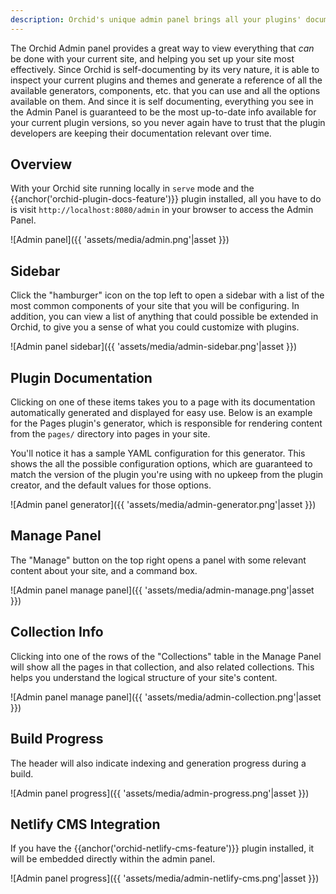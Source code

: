 ```yaml
---
description: Orchid's unique admin panel brings all your plugins' documentation to you, always up-to-date
---
```


The Orchid Admin panel provides a great way to view everything that _can_ be done with your current site, and helping 
you set up your site most effectively. Since Orchid is self-documenting by its very nature, it is able to inspect your 
current plugins and themes and generate a reference of all the available generators, components, etc. that you can use 
and all the options available on them. And since it is self documenting, everything you see in the Admin Panel is 
guaranteed to be the most up-to-date info available for your current plugin versions, so you never again have to trust 
that the plugin developers are keeping their documentation relevant over time.

## Overview

With your Orchid site running locally in `serve` mode and the {{anchor('orchid-plugin-docs-feature')}} plugin installed, all you 
have to do is visit `http://localhost:8080/admin` in your browser to access the Admin Panel. 

![Admin panel]({{ 'assets/media/admin.png'|asset }})

## Sidebar

Click the "hamburger" icon on the top left to open a sidebar with a list of the most common components of your site that 
you will be configuring. In addition, you can view a list of anything that could possible be extended in Orchid, to give
you a sense of what you could customize with plugins. 

![Admin panel sidebar]({{ 'assets/media/admin-sidebar.png'|asset }})

## Plugin Documentation

Clicking on one of these items takes you to a page with its documentation automatically generated and displayed for easy
use. Below is an example for the Pages plugin's generator, which is responsible for rendering content from the `pages/`
directory into pages in your site.

You'll notice it has a sample YAML configuration for this generator. This shows the all the possible configuration 
options, which are guaranteed to match the version of the plugin you're using with no upkeep from the plugin creator, 
and the default values for those options. 

![Admin panel generator]({{ 'assets/media/admin-generator.png'|asset }}) 

## Manage Panel

The "Manage" button on the top right opens a panel with some relevant content about your site, and a command box. 

![Admin panel manage panel]({{ 'assets/media/admin-manage.png'|asset }})

## Collection Info

Clicking into one of the rows of the "Collections" table in the Manage Panel will show all the pages in that collection, 
and also related collections. This helps you understand the logical structure of your site's content.

![Admin panel manage panel]({{ 'assets/media/admin-collection.png'|asset }})

## Build Progress

The header will also indicate indexing and generation progress during a build.

![Admin panel progress]({{ 'assets/media/admin-progress.png'|asset }})

## Netlify CMS Integration

If you have the {{anchor('orchid-netlify-cms-feature')}} plugin installed, it will be embedded directly within the admin panel.

![Admin panel progress]({{ 'assets/media/admin-netlify-cms.png'|asset }})
